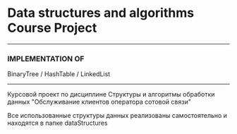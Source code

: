 # Data structures and algorithms Course Project

-----------------------------------------
### IMPLEMENTATION OF
BinaryTree / HashTable / LinkedList
   
-----------------------------------------

Курсовой проект по дисциплине Структуры и алгоритмы обработки данных
"Обслуживание клиентов оператора сотовой связи"

Все использованные структуры данных реализованы самостоятельно и находятся в папке dataStructures
